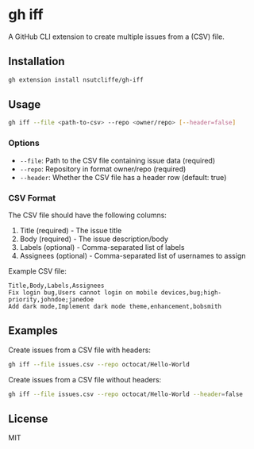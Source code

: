 # gh iff

A GitHub CLI extension to create multiple issues from a (CSV) file.

## Installation

```bash
gh extension install nsutcliffe/gh-iff
```

## Usage

```bash
gh iff --file <path-to-csv> --repo <owner/repo> [--header=false]
```

### Options

- `--file`: Path to the CSV file containing issue data (required)
- `--repo`: Repository in format owner/repo (required)
- `--header`: Whether the CSV file has a header row (default: true)

### CSV Format

The CSV file should have the following columns:

1. Title (required) - The issue title
2. Body (required) - The issue description/body
3. Labels (optional) - Comma-separated list of labels
4. Assignees (optional) - Comma-separated list of usernames to assign

Example CSV file:

```csv
Title,Body,Labels,Assignees
Fix login bug,Users cannot login on mobile devices,bug;high-priority,johndoe;janedoe
Add dark mode,Implement dark mode theme,enhancement,bobsmith
```

## Examples

Create issues from a CSV file with headers:
```bash
gh iff --file issues.csv --repo octocat/Hello-World
```

Create issues from a CSV file without headers:
```bash
gh iff --file issues.csv --repo octocat/Hello-World --header=false
```

## License

MIT 
